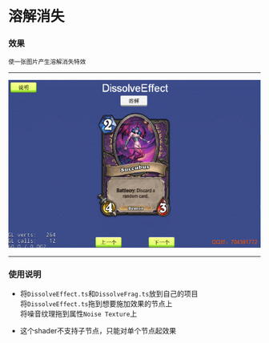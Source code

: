 # 溶解消失

### 效果
`使一张图片产生溶解消失特效`

---

![溶解消失](../../../screenshots/dissolve.gif)

---

### 使用说明
- 将`DissolveEffect.ts`和`DissolveFrag.ts`放到自己的项目  <br>将`DissolveEffect.ts`拖到想要施加效果的节点上  <br>将噪音纹理拖到属性`Noise Texture`上

- 这个shader不支持子节点，只能对单个节点起效果